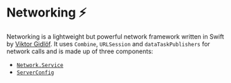 # Networking ⚡️

Networking is a lightweight but powerful network framework written in Swift by [Viktor Gidlöf](https://viktorgidlof.com).
It uses `Combine`, `URLSession` and `dataTaskPublishers` for network calls and is made up of three components:

+ [`Network.Service`](Sources/Networking/Service/NetworkService.swift)
+ [`ServerConfig`](Sources/Networking/ServerConfig/ServerConfig.swift)
